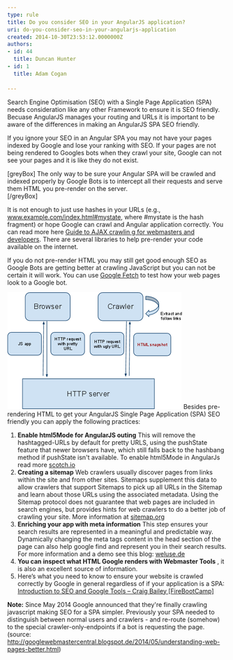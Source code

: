 ```yaml
---
type: rule
title: Do you consider SEO in your AngularJS application?
uri: do-you-consider-seo-in-your-angularjs-application
created: 2014-10-30T23:53:12.0000000Z
authors:
- id: 44
  title: Duncan Hunter
- id: 1
  title: Adam Cogan

---
```


Search Engine Optimisation (SEO) with a Single Page Application (SPA) needs consideration like any other Framework to ensure it is SEO friendly. Becuase AngularJS manages your routing and URLs it is important to be aware of the differences in making an AngularJS SPA SEO friendly.
 
If you ignore your SEO in an Angular SPA you may not have your pages indexed by Google and lose your ranking with SEO. If your pages are not being rendered to Googles bots when they crawl your site, Google can not see your pages and it is like they do not exist.


[greyBox]
 The only way to be sure your Angular SPA will be crawled and indexed properly by Google Bots is to intercept all their requests and serve them HTML you pre-render on the server.  
[/greyBox]


It is not enough to just use hashes in your URLs (e.g., www.example.com/index.html#mystate, where #mystate is the hash fragment) or hope Google can crawl and Angular application correctly. You can read more here [Guide to AJAX crawlin g for webmasters and developers](https://developers.google.com/webmasters/ajax-crawling/docs/getting-started).  There are several libraries to help pre-render your code available on the internet. 

If you do not pre-render HTML you may still get good enough SEO as Google Bots are getting better at crawling JavaScript but you can not be certain it will work. You can use [Google Fetch](https://www.google.com/webmasters/tools/googlebot-fetch) to test how your web pages look to a Google bot.
 
![How to configure your site to pre-render HTML for Google bots.](seo_for_angular-diagram.png)
Besides pre-rendering HTML to get your AngularJS Single Page Application (SPA) SEO friendly you can apply the following practices:

1. **Enable html5Mode for AngularJS outing** 
This will remove the hashtagged-URLs by default for pretty URLS, using the pushState feature that newer browsers have, which still falls back to the hashbang method if pushState isn't available. To enable html5Mode in AngularJs read more [scotch.io](http://scotch.io/quick-tips/js/angular/pretty-urls-in-angularjs-removing-the-hashtag)
2. **Creating a sitemap** 
Web crawlers usually discover pages from links within the site and from other sites. Sitemaps supplement this data to allow crawlers that support Sitemaps to pick up all URLs in the Sitemap and learn about those URLs using the associated metadata. Using the Sitemap protocol does not guarantee that web pages are included in search engines, but provides hints for web crawlers to do a better job of crawling your site.  More information at  [sitemap.org](http://www.sitemaps.org/protocol.html)
3. **Enriching your app with meta information** 
This step ensures your search results are represented in a meaningful and predictable way. Dynamically changing the meta tags content in the head section of the page can also help google find and represent you in their search results.  
For more information and a demo see this  blog: [weluse.de](https://weluse.de/blog/angularjs-seo-finally-a-piece-of-cake.html)
4. **You can inspect what HTML Google renders with Webmaster Tools** , it is also an excellent source of information.
5. Here’s what you need to know to ensure your website is crawled correctly by Google in general regardless of if your application is a SPA: [Introduction to SEO and Google Tools – Craig Bailey \[FireBootCamp\]](https://tv.ssw.com/5162/introduction-seo-google-tools-craig-bailey-firebootcamp)


**Note:** Since May 2014 Google announced that they're finally crawling javascript making SEO for a SPA simpler. Previously your SPA needed to distinguish between normal users and crawlers - and re-route (somehow) to the special crawler-only-endpoints if a bot is requesting the page.(source: http://googlewebmastercentral.blogspot.de/2014/05/understanding-web-pages-better.html)
